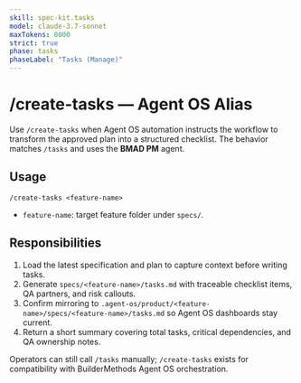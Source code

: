 ```yaml
---
skill: spec-kit.tasks
model: claude-3.7-sonnet
maxTokens: 8000
strict: true
phase: tasks
phaseLabel: "Tasks (Manage)"
---
```


# /create-tasks — Agent OS Alias

Use `/create-tasks` when Agent OS automation instructs the workflow to transform the approved plan into a structured checklist. The behavior matches `/tasks` and uses the **BMAD PM** agent.

## Usage

```
/create-tasks <feature-name>
```

- `feature-name`: target feature folder under `specs/`.

## Responsibilities

1. Load the latest specification and plan to capture context before writing tasks.
2. Generate `specs/<feature-name>/tasks.md` with traceable checklist items, QA partners, and risk callouts.
3. Confirm mirroring to `.agent-os/product/<feature-name>/specs/<feature-name>/tasks.md` so Agent OS dashboards stay current.
4. Return a short summary covering total tasks, critical dependencies, and QA ownership notes.

Operators can still call `/tasks` manually; `/create-tasks` exists for compatibility with BuilderMethods Agent OS orchestration.

